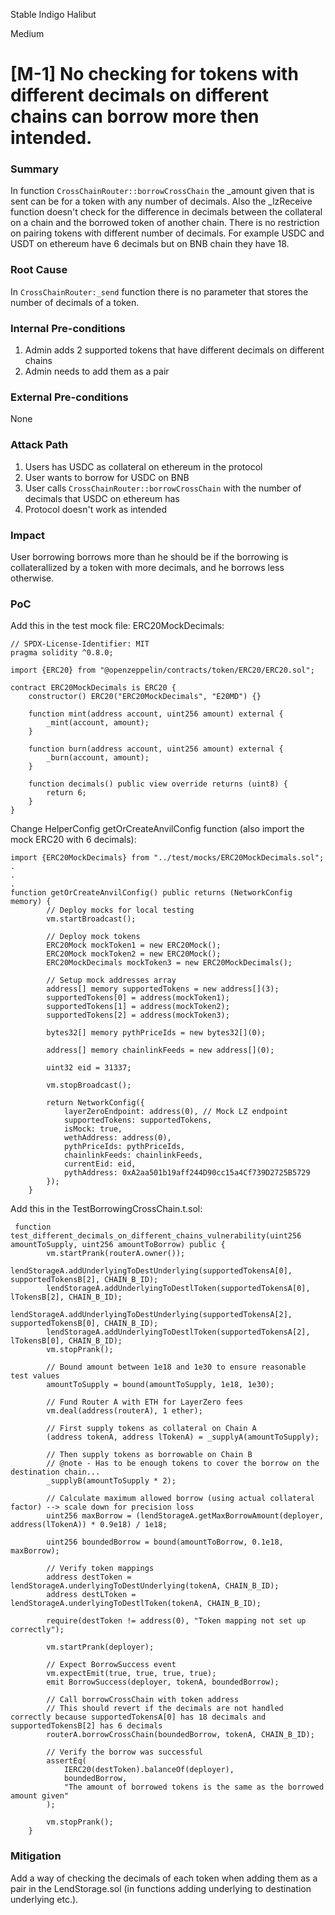 Stable Indigo Halibut

Medium

# [M-1] No checking for tokens with different decimals on different chains can borrow more then intended.

### Summary

In function `CrossChainRouter::borrowCrossChain` the _amount given that is sent can be for a token with any number of decimals. Also the _lzReceive function doesn't check for the difference in decimals between the collateral on a chain and the borrowed token of another chain. There is no restriction on pairing tokens with different number of decimals. For example USDC and USDT on ethereum have 6 decimals but on BNB chain they have 18.

### Root Cause

In `CrossChainRouter:_send` function there is no parameter that stores the number of decimals of a token.

### Internal Pre-conditions

1. Admin adds 2 supported tokens that have different decimals on different chains
2. Admin needs to add them as a pair


### External Pre-conditions

None

### Attack Path

1. Users has USDC as collateral on ethereum in the protocol
2. User wants to borrow for USDC on BNB
3. User calls `CrossChainRouter::borrowCrossChain` with the number of decimals that USDC on ethereum has
4. Protocol doesn't work as intended

### Impact

User borrowing borrows more than he should be if the borrowing is collaterallized by a token with more decimals, and he borrows less otherwise.

### PoC

Add this in the test mock file:
ERC20MockDecimals:
```
// SPDX-License-Identifier: MIT
pragma solidity ^0.8.0;

import {ERC20} from "@openzeppelin/contracts/token/ERC20/ERC20.sol";

contract ERC20MockDecimals is ERC20 {
    constructor() ERC20("ERC20MockDecimals", "E20MD") {}

    function mint(address account, uint256 amount) external {
        _mint(account, amount);
    }

    function burn(address account, uint256 amount) external {
        _burn(account, amount);
    }

    function decimals() public view override returns (uint8) {
        return 6;
    }
}

```
Change HelperConfig getOrCreateAnvilConfig function (also import the mock ERC20 with 6 decimals):
```
import {ERC20MockDecimals} from "../test/mocks/ERC20MockDecimals.sol";
.
.
.
function getOrCreateAnvilConfig() public returns (NetworkConfig memory) {
        // Deploy mocks for local testing
        vm.startBroadcast();

        // Deploy mock tokens
        ERC20Mock mockToken1 = new ERC20Mock();
        ERC20Mock mockToken2 = new ERC20Mock();
        ERC20MockDecimals mockToken3 = new ERC20MockDecimals();

        // Setup mock addresses array
        address[] memory supportedTokens = new address[](3);
        supportedTokens[0] = address(mockToken1);
        supportedTokens[1] = address(mockToken2);
        supportedTokens[2] = address(mockToken3);

        bytes32[] memory pythPriceIds = new bytes32[](0);

        address[] memory chainlinkFeeds = new address[](0);

        uint32 eid = 31337;

        vm.stopBroadcast();

        return NetworkConfig({
            layerZeroEndpoint: address(0), // Mock LZ endpoint
            supportedTokens: supportedTokens,
            isMock: true,
            wethAddress: address(0),
            pythPriceIds: pythPriceIds,
            chainlinkFeeds: chainlinkFeeds,
            currentEid: eid,
            pythAddress: 0xA2aa501b19aff244D90cc15a4Cf739D2725B5729
        });
    }
```
Add this in the TestBorrowingCrossChain.t.sol:
```
 function test_different_decimals_on_different_chains_vulnerability(uint256 amountToSupply, uint256 amountToBorrow) public {
        vm.startPrank(routerA.owner());
        lendStorageA.addUnderlyingToDestUnderlying(supportedTokensA[0], supportedTokensB[2], CHAIN_B_ID);
        lendStorageA.addUnderlyingToDestlToken(supportedTokensA[0], lTokensB[2], CHAIN_B_ID);
        lendStorageA.addUnderlyingToDestUnderlying(supportedTokensA[2], supportedTokensB[0], CHAIN_B_ID);
        lendStorageA.addUnderlyingToDestlToken(supportedTokensA[2], lTokensB[0], CHAIN_B_ID);
        vm.stopPrank();

        // Bound amount between 1e18 and 1e30 to ensure reasonable test values
        amountToSupply = bound(amountToSupply, 1e18, 1e30);

        // Fund Router A with ETH for LayerZero fees
        vm.deal(address(routerA), 1 ether);

        // First supply tokens as collateral on Chain A
        (address tokenA, address lTokenA) = _supplyA(amountToSupply);

        // Then supply tokens as borrowable on Chain B
        // @note - Has to be enough tokens to cover the borrow on the destination chain...
        _supplyB(amountToSupply * 2);

        // Calculate maximum allowed borrow (using actual collateral factor) --> scale down for precision loss
        uint256 maxBorrow = (lendStorageA.getMaxBorrowAmount(deployer, address(lTokenA)) * 0.9e18) / 1e18;

        uint256 boundedBorrow = bound(amountToBorrow, 0.1e18, maxBorrow);

        // Verify token mappings
        address destToken = lendStorageA.underlyingToDestUnderlying(tokenA, CHAIN_B_ID);
        address destLToken = lendStorageA.underlyingToDestlToken(tokenA, CHAIN_B_ID);

        require(destToken != address(0), "Token mapping not set up correctly");

        vm.startPrank(deployer);

        // Expect BorrowSuccess event
        vm.expectEmit(true, true, true, true);
        emit BorrowSuccess(deployer, tokenA, boundedBorrow);

        // Call borrowCrossChain with token address
        // This should revert if the decimals are not handled correctly because supportedTokensA[0] has 18 decimals and supportedTokensB[2] has 6 decimals
        routerA.borrowCrossChain(boundedBorrow, tokenA, CHAIN_B_ID);

        // Verify the borrow was successful
        assertEq(
            IERC20(destToken).balanceOf(deployer),
            boundedBorrow,
            "The amount of borrowed tokens is the same as the borrowed amount given"
        );

        vm.stopPrank();
    }
```

### Mitigation

Add a way of checking the decimals of each token when adding them as a pair in the LendStorage.sol (in functions adding underlying to destination underlying etc.).